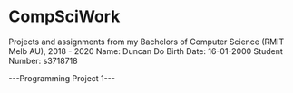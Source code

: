 # CompSciWork
Projects and assignments from my Bachelors of Computer Science (RMIT Melb AU), 2018 - 2020
Name: Duncan Do
Birth Date: 16-01-2000
Student Number: s3718718

---Programming Project 1---